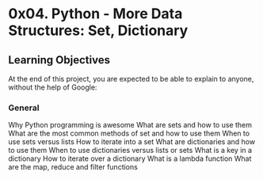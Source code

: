 # 0x04. Python - More Data Structures: Set, Dictionary

## Learning Objectives

At the end of this project, you are expected to be able to explain to anyone, without the help of Google:

### General

Why Python programming is awesome
What are sets and how to use them
What are the most common methods of set and how to use them
When to use sets versus lists
How to iterate into a set
What are dictionaries and how to use them
When to use dictionaries versus lists or sets
What is a key in a dictionary
How to iterate over a dictionary
What is a lambda function
What are the map, reduce and filter functions
